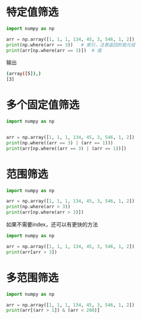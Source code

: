 # 特定值筛选

```python
import numpy as np

arr = np.array([1, 1, 1, 134, 45, 3, 546, 1, 2])
print(np.where(arr == 3))	# 索引，注意返回的是元组
print(arr[np.where(arr == 3)])	# 值
```

输出

```bash
(array([5]),)
[3]
```



# 多个固定值筛选 

```python
import numpy as np


arr = np.array([1, 1, 1, 134, 45, 3, 546, 1, 2])
print(np.where((arr == 3) | (arr == 1)))
print(arr[np.where((arr == 3) | (arr == 1))])

```

# 范围筛选 

```python
import numpy as np

arr = np.array([1, 1, 1, 134, 45, 3, 546, 1, 2])
print(np.where(arr > 3))
print(arr[np.where(arr > 3)])

```

如果不需要index，还可以有更快的方法

```python
import numpy as np

arr = np.array([1, 1, 1, 134, 45, 3, 546, 1, 2])
print(arr[arr > 3])
```



# 多范围筛选

```python
import numpy as np

arr = np.array([1, 1, 1, 134, 45, 3, 546, 1, 2])
print(arr[(arr > 1]) & (arr < 200)]
```



